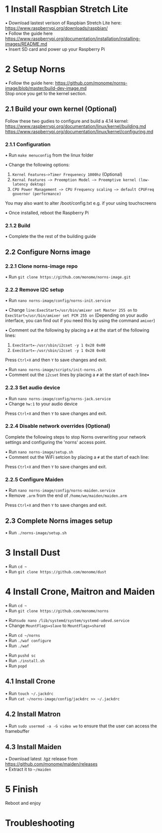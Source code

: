# 1 Install Raspbian Stretch Lite

• Download lastest verison of Raspbian Stretch Lite here: <https://www.raspberrypi.org/downloads/raspbian/>  
• Follow the guide here <https://www.raspberrypi.org/documentation/installation/installing-images/README.md>  
• Insert SD card and power up your Raspberry Pi  

# 2 Setup Norns

• Follow the guide here: <https://github.com/monome/norns-image/blob/master/build-dev-image.md>  
Stop once you get to the kernel section.

## 2.1 Build your own kernel (Optional)

Follow these two gudies to configure and build a 4.14 kernel:  
<https://www.raspberrypi.org/documentation/linux/kernel/building.md>  
<https://www.raspberrypi.org/documentation/linux/kernel/configuring.md>  

### 2.1.1 Configuration

• Run `make menuconfig` from the linux folder

• Change the following options:  
  1. `Kernel Features—>Timer Frequenecy 1000hz` (Optional)  
  2. `Kernal Features —> Preemption Model —> Preemptive kernel (low-latency dektop)`  
  3. `CPU Power Management —> CPU Frequency scaling —> default CPUFreq governor (performance)`  

You may also want to alter /boot/config.txt e.g. if your using touchscreens

• Once installed, reboot the Raspberry Pi

### 2.1.2 Build

• Complete the the rest of the building guide

## 2.2 Configure Norns image

### 2.2.1 Clone norns-image repo

• Run `git clone https://github.com/monome/norns-image.git`

### 2.2.2 Remove I2C setup

• Run `nano norns-image/config/norns-init.service`

• Change `line:ExecStart=/usr/bin/amixer set Master 255 on` to `ExecStart=/usr/bin/amixer set PCM 255 on` (Depending on your audio interface, you can find out if you need this by using the command `amixer`)

• Comment out the following by placing a `#` at the start of the following lines:  
  1. `ExecStart=-/usr/sbin/i2cset -y 1 0x28 0x00`  
  2. `ExecStart=-/usr/sbin/i2cset -y 1 0x28 0x40`

Press `Ctrl+X` and then `Y` to save changes and exit.

• Run `nano norns-image/scripts/init-norns.sh`  
• Comment out the `i2cset` lines by placing a `#` at the start of each line• 

### 2.2.3 Set audio device

• Run `nano norns-image/config/norns-jack.service`  
• Change `hw:1` to your audio device  

Press `Ctrl+X` and then `Y` to save changes and exit.  

### 2.2.4 Disable network overrides (Optional)

Complete the following steps to stop Norns overwriting your network settings and configuring the 'norns' access point.  

• Run `nano norns-image/setup.sh`  
• Comment out the WiFi setcion by placing a `#` at the start of each line:  

Press `Ctrl+X` and then `Y` to save changes and exit.  

### 2.2.5 Configure Maiden

• Run `nano norns-image/config/norns-maiden.service`  
• Remove `.arm` from the end of `/home/we/maiden/maiden.arm`  

Press `Ctrl+X` and then `Y` to save changes and exit.  

## 2.3 Complete Norns images setup

• Run `./norns-image/setup.sh`

# 3 Install Dust
• Run `cd ~`  
• Run `git clone https://github.com/monome/dust`  

# 4 Install Crone, Maitron and Maiden

• Run `cd ~`  
• Run `git clone https://github.com/monome/norns`  

• Run`sudo nano /lib/systemd/system/systemd-udevd.service`  
• Change `MountFlags=slave` to `MountFlags=shared`  

• Run `cd ~/norns`  
• Run `./waf configure`  
• Run `./waf`  

• Run `pushd sc`  
• Run `./install.sh`  
• Run `popd`  

## 4.1 Install Crone
• Run `touch ~/.jackdrc`  
• Run `cat ~/norns-image/config/jackdrc >> ~/.jackdrc`  

## 4.2 Install Matron
• Run `sudo usermod -a -G video we` to ensure that the user can access the framebuffer

## 4.3 Install Maiden
• Download latest .tgz release from <https://github.com/monome/maiden/releases>  
• Extract it to `~/maiden`  

# 5 Finish
Reboot and enjoy

# Troubleshooting


